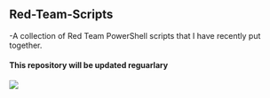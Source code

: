 ## Red-Team-Scripts

-A collection of Red Team PowerShell scripts that I have recently put together.

#### This repository will be updated reguarlary 


![](https://craigclouditpro.files.wordpress.com/2021/09/transparent-no-bkgpng-01.png)
